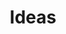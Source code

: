 ---
title: Ideas
week: 10
dates: 
- 2023-04-04
- 2023-04-06
current: false
unit: 3
project: project3
reading:
- mehri-russell
day1:
- Human-centered design
day2:
- 3D on the web
hw:
- 'Readings + Discussion Questions, Project 3: Ideas'
- 'Project 3: Ideas'
---